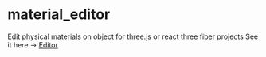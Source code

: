 # material_editor
Edit physical materials on object for three.js or react three fiber projects
See it here -> [Editor](https://drt-software.com/Demos/Material/editor.html)
